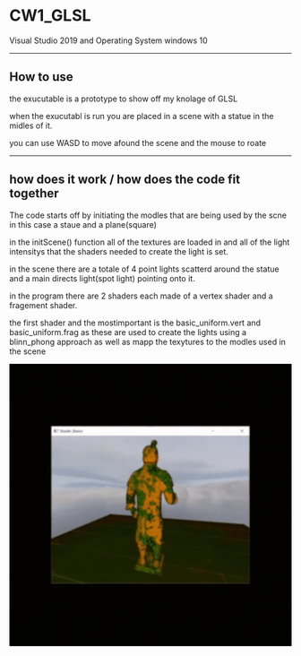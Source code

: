 # CW1_GLSL
 
Visual Studio 2019 and Operating System windows 10

----------------------------------------------------------
How to use
----------------------------------------------------------

the exucutable is a prototype to show off my knolage of GLSL 

when the exucutabl is run you are placed in a scene with a statue in the midles of it.

you can use WASD to  move afound the scene and the mouse to roate

----------------------------------------------------------
 how does it work / how does the code fit together
----------------------------------------------------------

The code starts off by initiating the modles that are being used by the scne in this case a staue and a plane(square)

in the initScene() function all of the textures are loaded in and all of the light intensitys that the shaders needed to create the light is set.

in the scene there are a totale of 4 point lights scatterd around the statue and a main directs light(spot light) pointing onto it.

in the program there are 2 shaders each made of a vertex shader and a fragement shader.

the first shader and the mostimportant is the basic_uniform.vert and basic_uniform.frag as these are used to create the lights using a blinn_phong approach as well as mapp the texytures to the modles used in the scene

![](Comp3015-CW1/media/shader.gif)
 
